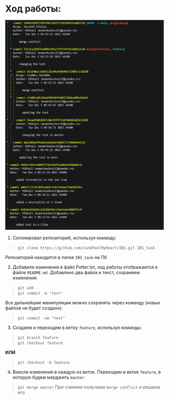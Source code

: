 # Ход работы:
![log](log_graph.png)
1. Склонировал репозиторий, используя команду: 
> `git clone https://github.com/CanUFeelMyHeart/IBS.git IBS_task` 

Репозиторий находится в папке `IBS_task` на ПК

2. Добавили изменения в файл Potter.txt, ход работы отображается в файле `README.md`. Добавлено два файла и текст, сохраняем изменения:
> `git add .`  
`git commit -m "text"`

Все дальнейшие манипуляции можно сохранять через команду (новых файлов не будет создано):
> `git commit -am "text"`

3. Создаем и переходим в ветку `feature`, используя команды:
> `git branch feature`  
`git checkout feature`  

**ИЛИ**  
> `git checkout -b feature`


4. Внесли изменения в  каждую из веток. Переходим в ветке `feature`, в которую будем мерджить `master`:
> `git merge master`
При слиянии получаем `merge conflict` и решаем его


